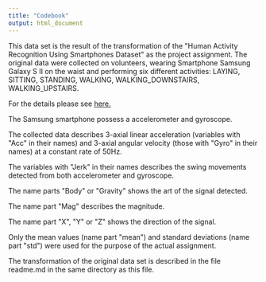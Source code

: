 ```yaml
---
title: "Codebook"
output: html_document
---
```


This data set is the result of the transformation of the "Human Activity Recognition Using Smartphones Dataset" as the project assignment. The original data were collected on volunteers, wearing Smartphone Samsung Galaxy S II on the waist and performing six different activities: LAYING, SITTING, STANDING, WALKING, WALKING_DOWNSTAIRS, WALKING_UPSTAIRS.

For the details please see [here.](http://archive.ics.uci.edu/ml/datasets/Human+Activity+Recognition+Using+Smartphones)

The Samsung smartphone possess a accelerometer and gyroscope. 

The collected data describes 3-axial linear acceleration (variables with "Acc" in their names) and 3-axial angular velocity (those with "Gyro" in their names) at a constant rate of 50Hz. 

The variables with "Jerk" in their names describes the swing movements detected from both accelerometer and gyroscope. 

The name parts "Body" or "Gravity" shows the art of the signal detected. 

The name part "Mag" describes the magnitude. 

The name part "X", "Y" or "Z" shows the direction of the signal.

Only the mean values (name part "mean") and standard deviations (name part "std") were used for the purpose of the actual assignment.

The transformation of the original data set is described in the file readme.md in the same directory as this file. 

